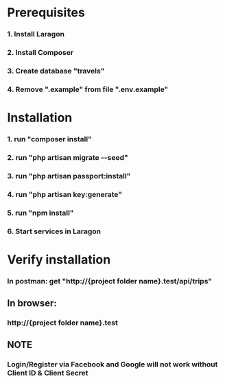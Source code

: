 # Prerequisites
### 1. Install Laragon

### 2. Install Composer

### 3. Create database "travels"

### 4. Remove ".example" from file ".env.example"

# Installation
### 1. run "composer install"

### 2. run "php artisan migrate --seed"

### 3. run "php artisan passport:install"

### 4. run "php artisan key:generate"

### 5. run "npm install"

### 6. Start services in Laragon

# Verify installation
### In postman: get "http://{project folder name}.test/api/trips"

## In browser:
### http://{project folder name}.test

## NOTE
### Login/Register via Facebook and Google will not work without Client ID & Client Secret